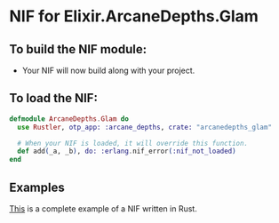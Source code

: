 # NIF for Elixir.ArcaneDepths.Glam

## To build the NIF module:

- Your NIF will now build along with your project.

## To load the NIF:

```elixir
defmodule ArcaneDepths.Glam do
  use Rustler, otp_app: :arcane_depths, crate: "arcanedepths_glam"

  # When your NIF is loaded, it will override this function.
  def add(_a, _b), do: :erlang.nif_error(:nif_not_loaded)
end
```

## Examples

[This](https://github.com/rusterlium/NifIo) is a complete example of a NIF written in Rust.
